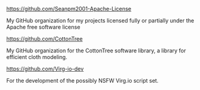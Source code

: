 https://github.com/Seanpm2001-Apache-License

My GitHub organization for my projects licensed fully or partially under the Apache free software license

https://github.com/CottonTree

My GitHub organization for the CottonTree software library, a library for efficient cloth modeling.

https://github.com/Virg-io-dev

For the development of the possibly NSFW Virg.io script set.

